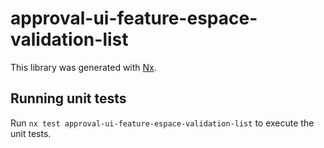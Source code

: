 # approval-ui-feature-espace-validation-list

This library was generated with [Nx](https://nx.dev).

## Running unit tests

Run `nx test approval-ui-feature-espace-validation-list` to execute the unit tests.
